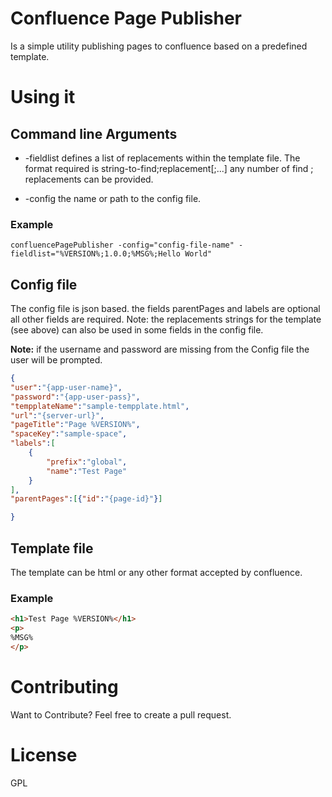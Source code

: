 # Confluence Page Publisher 

Is a simple utility publishing pages to confluence based on a predefined template.

# Using it

## Command line Arguments

- -fieldlist defines a list of replacements within the template file.
  The format required is string-to-find;replacement[;...] any number of find ; replacements can be provided.

- -config the name or path to the config file.

### Example

`confluencePagePublisher -config="config-file-name" -fieldlist="%VERSION%;1.0.0;%MSG%;Hello World"`

## Config file

The config file is json based. the fields parentPages and labels are optional all other fields are required.
Note: the replacements strings for the template (see above) can also be used in some fields in the config file.

**Note:** if the username  and password are missing from the Config file the user will be prompted.

```json
{
"user":"{app-user-name}",
"password":"{app-user-pass}",
"tempplateName":"sample-tempplate.html",
"url":"{server-url}",
"pageTitle":"Page %VERSION%",
"spaceKey":"sample-space",
"labels":[
	{
		"prefix":"global",
		"name":"Test Page"
	}
],
"parentPages":[{"id":"{page-id}"}]

}
```

## Template file

The template can be html or any other format accepted by confluence.

### Example

```html
<h1>Test Page %VERSION%</h1>
<p>
%MSG%
</p>
```

# Contributing 

Want to Contribute? Feel free to create a pull request.

# License

GPL

 


